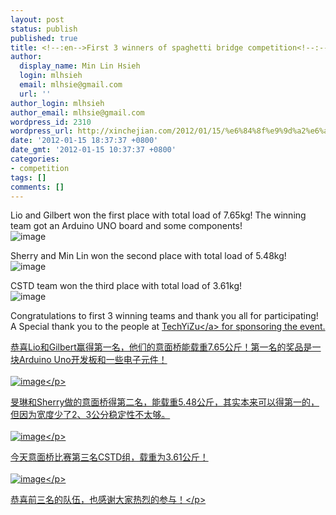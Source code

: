 ```yaml
---
layout: post
status: publish
published: true
title: <!--:en-->First 3 winners of spaghetti bridge competition<!--:--><!--:zh-->意面桥比赛前三名<!--:-->
author:
  display_name: Min Lin Hsieh
  login: mlhsieh
  email: mlhsie@gmail.com
  url: ''
author_login: mlhsieh
author_email: mlhsie@gmail.com
wordpress_id: 2310
wordpress_url: http://xinchejian.com/2012/01/15/%e6%84%8f%e9%9d%a2%e6%a1%a5%e6%af%94%e8%b5%9b%e5%89%8d%e4%b8%89%e5%90%8d/
date: '2012-01-15 18:37:37 +0800'
date_gmt: '2012-01-15 10:37:37 +0800'
categories:
- competition
tags: []
comments: []
---
```

<p><!--:en-->Lio and Gilbert won the first place with total load of 7.65kg! The winning team got an Arduino UNO board and some components!<br />
<img class="alignnone" title="" src="http:&#47;&#47;xinchejian.com&#47;wp-content&#47;uploads&#47;2012&#47;01&#47;wpid-IMG_20120115_150530.jpg" alt="image" &#47;></p>
<p>Sherry and Min Lin won the second place with total load of 5.48kg!<br />
<img class="alignnone" title="" src="http:&#47;&#47;xinchejian.com&#47;wp-content&#47;uploads&#47;2012&#47;01&#47;wpid-IMG_20120115_150500.jpg" alt="image" &#47;></p>
<p>CSTD team won the third place with total load of 3.61kg!<br />
<img class="alignnone" title="" src="http:&#47;&#47;xinchejian.com&#47;wp-content&#47;uploads&#47;2012&#47;01&#47;wpid-IMG_20120115_150844.jpg" alt="image" &#47;></p>
<p>Congratulations to first 3 winning teams and thank you all for participating! A Special thank you to the people at <a href="http:&#47;&#47;techyizu.org&#47;" target="_blank">TechYiZu<&#47;a> for sponsoring the event.<!--:--><!--:zh-->
<p>恭喜Lio和Gilbert赢得第一名，他们的意面桥能载重7.65公斤！第一名的奖品是一块Arduino Uno开发板和一些电子元件！<br &#47;><br />
<img class="alignnone" title="" src="http:&#47;&#47;xinchejian.com&#47;wp-content&#47;uploads&#47;2012&#47;01&#47;wpid-IMG_20120115_150530.jpg" alt="image" &#47;><&#47;p></p>
<p>旻琳和Sherry做的意面桥得第二名，能载重5.48公斤，其实本来可以得第一的，但因为宽度少了2、3公分稳定性不太够。<br &#47;><br />
<img class="alignnone" title="" src="http:&#47;&#47;xinchejian.com&#47;wp-content&#47;uploads&#47;2012&#47;01&#47;wpid-IMG_20120115_150500.jpg" alt="image" &#47;><&#47;p></p>
<p>今天意面桥比赛第三名CSTD组，载重为3.61公斤！<br &#47;><br />
<img class="alignnone" title="" src="http:&#47;&#47;xinchejian.com&#47;wp-content&#47;uploads&#47;2012&#47;01&#47;wpid-IMG_20120115_150844.jpg" alt="image" &#47;><&#47;p></p>
<p>恭喜前三名的队伍，也感谢大家热烈的参与！<&#47;p><br />
<!--:--></p>
